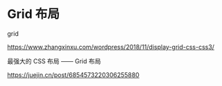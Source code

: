 # Grid 布局



grid

https://www.zhangxinxu.com/wordpress/2018/11/display-grid-css-css3/





最强大的 CSS 布局 —— Grid 布局

https://juejin.cn/post/6854573220306255880